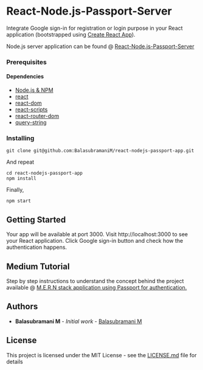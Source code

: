 # React-Node.js-Passport-Server

Integrate Google sign-in for registration or login purpose in your React application (bootstrapped using [Create React App](https://github.com/facebookincubator/create-react-app)).

Node.js server application can be found @ [React-Node.js-Passport-Server](https://github.com/balasubramanim/react-nodejs-passport-server)

### Prerequisites

#### Dependencies

* [Node.js & NPM](https://www.npmjs.com/package/download)
* [react](https://www.npmjs.com/package/react)
* [react-dom](https://www.npmjs.com/package/react-dom)
* [react-scripts](https://www.npmjs.com/package/react-scripts)
* [react-router-dom](https://www.npmjs.com/package/react-router-dom)
* [query-string](https://www.npmjs.com/package/query-string)

### Installing

```
git clone git@github.com:BalasubramaniM/react-nodejs-passport-app.git
```

And repeat

```
cd react-nodejs-passport-app
npm install
```

Finally,

```
npm start
```

## Getting Started

Your app will be available at port 3000. Visit http://localhost:3000 to see your React application. Click Google sign-in button and check how the authentication happens.

## Medium Tutorial

Step by step instructions to understand the concept behind the project available @ [M.E.R.N stack application using Passport for authentication.](https://hackernoon.com/m-e-r-n-stack-application-using-passport-for-authentication-920b1140a134)

## Authors

* **Balasubramani M** - _Initial work_ - [Balasubramani M](https://github.com/balasubramanim)

## License

This project is licensed under the MIT License - see the [LICENSE.md](LICENSE.md) file for details
